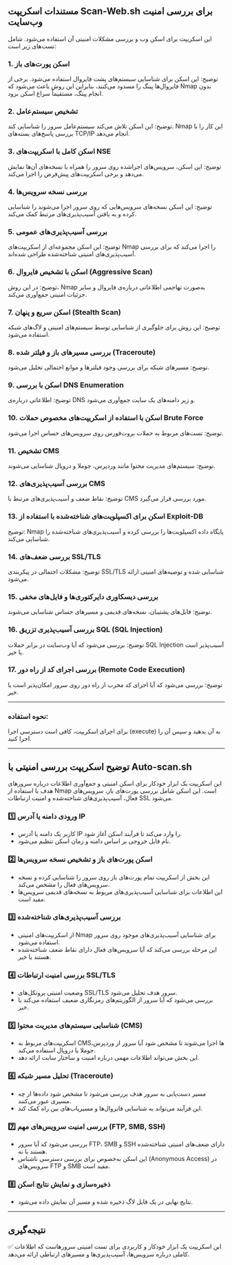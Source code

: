 ## مستندات اسکریپت Scan-Web.sh برای بررسی امنیت وب‌سایت

این اسکریپت برای اسکن وب و بررسی مشکلات امنیتی آن استفاده می‌شود. شامل تست‌های زیر است:

### 1. اسکن پورت‌های باز
 توضیح:  این اسکن برای شناسایی سیستم‌های پشت فایروال استفاده می‌شود. برخی از فایروال‌ها پینگ را مسدود می‌کنند، بنابراین این روش باعث می‌شود که Nmap بدون انجام پینگ، مستقیماً سراغ اسکن برود.

### 2. تشخیص سیستم‌عامل
 توضیح:  این اسکن تلاش می‌کند سیستم‌عامل سرور را شناسایی کند. Nmap این کار را با بررسی پاسخ‌های بسته‌های TCP/IP انجام می‌دهد.

### 3. اسکن کامل با اسکریپت‌های NSE
 توضیح:  این اسکن، سرویس‌های اجراشده روی سرور را همراه با نسخه‌های آن‌ها نمایش می‌دهد و برخی اسکریپت‌های پیش‌فرض را اجرا می‌کند.

### 4. بررسی نسخه سرویس‌ها
 توضیح:  این اسکن نسخه‌های سرویس‌هایی که روی سرور اجرا می‌شوند را شناسایی کرده و به یافتن آسیب‌پذیری‌های مرتبط کمک می‌کند.

### 5. بررسی آسیب‌پذیری‌های عمومی
 توضیح:  این اسکن مجموعه‌ای از اسکریپت‌های Nmap را اجرا می‌کند که برای بررسی آسیب‌پذیری‌های امنیتی شناخته‌شده طراحی شده‌اند.

### 6. اسکن با تشخیص فایروال (Aggressive Scan)
 توضیح:  در این روش، Nmap به‌صورت تهاجمی اطلاعاتی درباره‌ی فایروال و سایر جزئیات امنیتی جمع‌آوری می‌کند.

### 7. اسکن سریع و پنهان (Stealth Scan)
 توضیح:  این روش برای جلوگیری از شناسایی توسط سیستم‌های امنیتی و لاگ‌های شبکه استفاده می‌شود.

### 8. بررسی مسیرهای باز و فیلتر شده (Traceroute)
 توضیح:  مسیرهای شبکه برای بررسی وجود فیلترها و موانع احتمالی تحلیل می‌شود.

### 9. اسکن با بررسی DNS Enumeration
 توضیح:  اطلاعاتی درباره‌ی DNS و زیر دامنه‌های یک سایت جمع‌آوری می‌شود.

### 10. اسکن با استفاده از اسکریپت‌های مخصوص حملات Brute Force
 توضیح:  تست‌های مربوط به حملات بروت‌فورس روی سرویس‌های حساس اجرا می‌شود.

### 11. تشخیص CMS
 توضیح:  سیستم‌های مدیریت محتوا مانند وردپرس، جوملا و دروپال شناسایی می‌شوند.

### 12. بررسی آسیب‌پذیری‌های CMS
 توضیح:  نقاط ضعف و آسیب‌پذیری‌های مرتبط با CMS مورد بررسی قرار می‌گیرد.

### 13. اسکن برای اکسپلویت‌های شناخته‌شده با استفاده از Exploit-DB
 توضیح:  Nmap پایگاه داده اکسپلویت‌ها را بررسی کرده و آسیب‌پذیری‌های شناخته‌شده را شناسایی می‌کند.

### 14. بررسی ضعف‌های SSL/TLS
 توضیح:  مشکلات احتمالی در پیکربندی SSL/TLS شناسایی شده و توصیه‌های امنیتی ارائه می‌شود.

### 15. بررسی دیسکاوری دایرکتوری‌ها و فایل‌های مخفی
 توضیح:  فایل‌های پشتیبان، نسخه‌های قدیمی و مسیرهای حساس شناسایی می‌شوند.

### 16. بررسی آسیب‌پذیری تزریق SQL (SQL Injection)
 توضیح:  بررسی می‌شود که آیا وب‌سایت در برابر حملات SQL Injection آسیب‌پذیر است یا خیر.

### 17. بررسی اجرای کد از راه دور (Remote Code Execution)
 توضیح:  بررسی می‌شود که آیا اجرای کد مخرب از راه دور روی سرور امکان‌پذیر است یا خیر.

---

### نحوه استفاده:
برای اجرای اسکریپت، کافی است دسترسی اجرا (execute) به آن بدهید و سپس آن را اجرا کنید.


----

##  توضیح اسکریپت بررسی امنیتی با Auto-scan.sh   
این اسکریپت یک ابزار خودکار برای اسکن امنیتی و جمع‌آوری اطلاعات درباره سرورهای هدف با استفاده از  Nmap  است. این اسکن شامل بررسی پورت‌های باز، سرویس‌های فعال، آسیب‌پذیری‌های شناخته‌شده و امنیت ارتباطات SSL می‌شود.  



### 1️⃣  ورودی دامنه یا آدرس IP   
- کاربر یک  دامنه  یا  آدرس IP  را وارد می‌کند تا فرآیند اسکن آغاز شود.  
- نام فایل خروجی بر اساس دامنه و زمان اسکن تنظیم می‌شود.  

### 2️⃣  اسکن پورت‌های باز و تشخیص نسخه سرویس‌ها   
- این بخش از اسکریپت تمام  پورت‌های باز  روی سرور را شناسایی کرده و  نسخه سرویس‌های فعال  را مشخص می‌کند.  
- این اطلاعات برای شناسایی آسیب‌پذیری‌های مربوط به نسخه‌های قدیمی سرویس‌ها مفید است.  

### 3️⃣  بررسی آسیب‌پذیری‌های شناخته‌شده   
- از اسکریپت‌های امنیتی  Nmap  برای شناسایی آسیب‌پذیری‌های موجود روی سرور استفاده می‌شود.  
- این مرحله بررسی می‌کند که آیا سرویس‌های فعال دارای  نقاط ضعف شناخته‌شده  هستند یا خیر.  

### 4️⃣  بررسی امنیت ارتباطات SSL/TLS   
- وضعیت امنیتی پروتکل‌های  SSL/TLS  سرور هدف تحلیل می‌شود.  
- بررسی می‌شود که آیا سرور از  الگوریتم‌های رمزنگاری ضعیف  استفاده می‌کند یا خیر.  

### 5️⃣  شناسایی سیستم‌های مدیریت محتوا (CMS)   
- اسکریپت‌های مربوط به  CMSها  اجرا می‌شوند تا مشخص شود آیا سرور از وردپرس، جوملا یا دروپال استفاده می‌کند.  
- این بخش می‌تواند اطلاعات مهمی درباره امنیت و ساختار سایت ارائه دهد.  

### 6️⃣  تحلیل مسیر شبکه (Traceroute)   
- مسیر  دست‌یابی به سرور هدف  بررسی می‌شود تا مشخص شود داده‌ها از چه مسیری عبور می‌کنند.  
- این فرآیند می‌تواند به شناسایی  فایروال‌ها  و  مسیریاب‌های بین راه  کمک کند.  

### 7️⃣  بررسی امنیت سرویس‌های مهم (FTP, SMB, SSH)   
- بررسی می‌شود که آیا سرور  FTP، SMB و SSH  دارای ضعف‌های امنیتی شناخته‌شده هستند یا نه.  
- این اسکن به‌خصوص برای بررسی  دسترسی ناشناس (Anonymous Access)  در سرویس‌های FTP و SMB مفید است.  

### 8️⃣  ذخیره‌سازی و نمایش نتایج اسکن   
- نتایج نهایی در یک فایل لاگ ذخیره شده و مسیر آن نمایش داده می‌شود.  

---

##  نتیجه‌گیری   
✅ این اسکریپت یک ابزار  خودکار و کاربردی  برای تست امنیتی سرورهاست که اطلاعات کاملی درباره سرویس‌ها، آسیب‌پذیری‌ها و مسیرهای ارتباطی ارائه می‌دهد.
